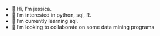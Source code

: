 - 👋 Hi, I’m jessica.
- 👀 I’m interested in python, sql, R.
- 🌱 I’m currently learning sql.
- 💞️ I’m looking to collaborate on some data mining programs


